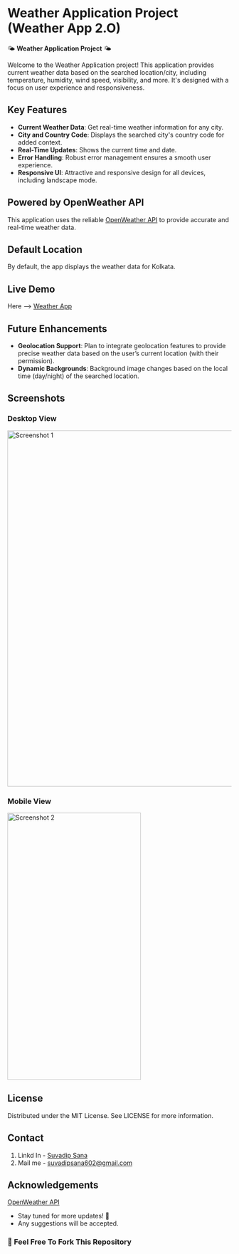 # Weather Application Project (Weather App 2.O)

🌤️ **Weather Application Project** 🌤️

Welcome to the Weather Application project! This application provides current weather data based on the searched location/city, including temperature, humidity, wind speed, visibility, and more. It's designed with a focus on user experience and responsiveness.

## Key Features

- **Current Weather Data**: Get real-time weather information for any city.
- **City and Country Code**: Displays the searched city's country code for added context.
- **Real-Time Updates**: Shows the current time and date.
- **Error Handling**: Robust error management ensures a smooth user experience.
- **Responsive UI**: Attractive and responsive design for all devices, including landscape mode.

## Powered by OpenWeather API

This application uses the reliable [OpenWeather API](https://openweathermap.org/api) to provide accurate and real-time weather data.

## Default Location

By default, the app displays the weather data for Kolkata.

## Live Demo 
Here --> [Weather App](https://suvadip-sana.github.io/new_weather_app/)

## Future Enhancements

- **Geolocation Support**: Plan to integrate geolocation features to provide precise weather data based on the user’s current location (with their permission).
- **Dynamic Backgrounds**: Background image changes based on the local time (day/night) of the searched location.


## Screenshots

### Desktop View
<img src="screenshots/screenshot1.webp" alt="Screenshot 1" width="800">

### Mobile View
<img src="screenshots/screenshot2.webp" alt="Screenshot 2" width="300" height ="600">

<!-- ![Screenshot 1](screenshots/screenshot1.png)
![Screenshot 2](screenshots/screenshot2.png)
![WP](https://github.com/Suvadip-sana/new_weather_app/assets/78638404/a4248a02-95b2-4438-b6bd-9994f9bee9d1)
![WPP](https://github.com/Suvadip-sana/new_weather_app/assets/78638404/302321d1-144a-494c-99fa-9fe9ab0d326f) -->


## License
Distributed under the MIT License. See LICENSE for more information.

## Contact
1. Linkd In - [Suvadip Sana](https://www.linkedin.com/in/suvadip-sana-b07a14243/)
2. Mail me - suvadipsana602@gmail.com

## Acknowledgements
[OpenWeather API](https://openweathermap.org/api)


- Stay tuned for more updates! 🚀
- Any suggestions will be accepted.

### 🚀 Feel Free To Fork This Repository
